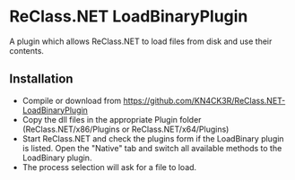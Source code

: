 # ReClass.NET LoadBinaryPlugin
A plugin which allows ReClass.NET to load files from disk and use their contents.

## Installation
- Compile or download from https://github.com/KN4CK3R/ReClass.NET-LoadBinaryPlugin
- Copy the dll files in the appropriate Plugin folder (ReClass.NET/x86/Plugins or ReClass.NET/x64/Plugins)
- Start ReClass.NET and check the plugins form if the LoadBinary plugin is listed. Open the "Native" tab and switch all available methods to the LoadBinary plugin.
- The process selection will ask for a file to load.
